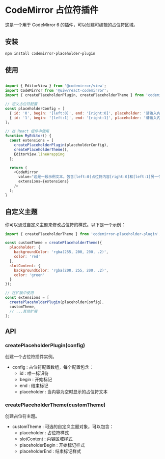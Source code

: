 # CodeMirror 占位符插件

这是一个用于 CodeMirror 6 的插件，可以创建可编辑的占位符区域。

## 安装

```bash
npm install codemirror-placeholder-plugin
```
## 使用
```javascript

import { EditorView } from '@codemirror/view';
import CodeMirror from '@uiw/react-codemirror';
import { createPlaceholderPlugin, createPlaceholderTheme } from 'codemirror-placeholder-plugin';

// 定义占位符配置
const placeholderConfig = [
  { id: '0', begin: '[left:0]', end: '[right:0]', placeholder: '请输入内容' },
  { id: '1', begin: '[left:1]', end: '[right:1]', placeholder: '请输入内容1' }
];

// 在 React 组件中使用
function MyEditor() {
  const extensions = [
    createPlaceholderPlugin(placeholderConfig),
    createPlaceholderTheme(),
    EditorView.lineWrapping
  ];

  return (
    <CodeMirror
      value="这是一段示例文本，包含[left:0]占位符内容[right:0]和[left:1]另一个占位符[right:1]"
      extensions={extensions}
    />
  );
}

```
## 自定义主题
你可以通过自定义主题来修改占位符的样式。以下是一个示例：
```javascript
import { createPlaceholderTheme } from 'codemirror-placeholder-plugin';

const customTheme = createPlaceholderTheme({
  placeholder: {
    backgroundColor: 'rgba(255, 200, 200, .2)',
    color: 'red'
  },
  slotContent: {
    backgroundColor: 'rgba(200, 255, 200, .2)',
    color: 'green'
  }
});

// 在扩展中使用
const extensions = [
  createPlaceholderPlugin(placeholderConfig),
  customTheme,
  // ...其他扩展
];

```

## API
### createPlaceholderPlugin(config)
创建一个占位符插件实例。

- config : 占位符配置数组，每个配置包含：
  - id : 唯一标识符
  - begin : 开始标记
  - end : 结束标记
  - placeholder : 当内容为空时显示的占位符文本
### createPlaceholderTheme(customTheme)
创建占位符主题。

- customTheme : 可选的自定义主题对象，可以包含：
  - placeholder : 占位符样式
  - slotContent : 内容区域样式
  - placeholderBegin : 开始标记样式
  - placeholderEnd : 结束标记样式